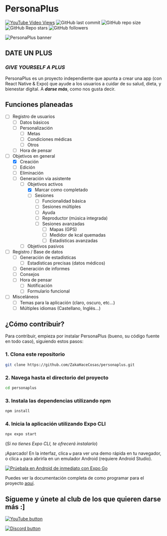# PersonaPlus

<!--Se destacará el vídeo que a mi me parezca :v-->
[![YouTube Video Views](https://img.shields.io/youtube/views/H2_0d-hLiMw?style=for-the-badge&logo=youtube)](https://www.youtube.com/watch?v=H2_0d-hLiMw)
![GitHub last commit](https://img.shields.io/github/last-commit/ZakaHaceCosas/personaplus?style=for-the-badge&logo=github&color=black)
![GitHub repo size](https://img.shields.io/github/repo-size/ZakaHaceCosas/personaplus?style=for-the-badge&logo=github)
![GitHub Repo stars](https://img.shields.io/github/stars/ZakaHaceCosas/personaplus?style=for-the-badge&logo=github&color=orange)
![GitHub followers](https://img.shields.io/github/followers/ZakaHaceCosas?style=for-the-badge&logo=github)

![PersonaPlus banner](https://personaplus.vercel.app/PP_BANNER.png)
<!--![Lines of code](https://img.shields.io/tokei/lines/github/ZakaHaceCosas/personaplus?style=for-the-badge&logo=visualstudiocode)-->
## DATE UN PLUS

### *GIVE YOURSELF A PLUS*

PersonaPlus es un proyecto independiente que apunta a crear una app (con React Native & Expo) que ayude a los usuarios a cuidar de su salud, dieta, y bienestar digital. A ***darse más***, como nos gusta decir.

## Funciones planeadas

- [ ] Registro de usuarios
  - [ ] Datos básicos
  - [ ] Personalización
    - [ ] Metas
    - [ ] Condiciones médicas
    - [ ] Otros
  - [ ] Hora de pensar
- [ ] Objetivos en general
  - [X] Creación
  - [ ] Edición
  - [ ] Eliminación
  - [ ] Generación vía asistente
    - [ ] Objetivos activos
      - [X] Marcar como completado
      - [ ] Sesiones
        - [ ] Funcionalidad básica
        - [ ] Sesiones múltiples
        - [ ] Ayuda
        - [ ] Reproductor (música integrada)
        - [ ] Sesiones avanzadas
          - [ ] Mapas (GPS)
          - [ ] Medidor de kcal quemadas
          - [ ] Estadísticas avanzadas
    - [ ] Objetivos pasivos
- [ ] Registro / Base de datos
  - [ ] Generación de estadísticas
    - [ ] Estadísticas precisas (datos médicos)
  - [ ] Generación de informes
  - [ ] Consejos
  - [ ] Hora de pensar
    - [ ] Notificación
    - [ ] Formulario funcional
- [ ] Misceláneos
  - [ ] Temas para la aplicación (claro, oscuro, etc...)
  - [ ] Múltiples idiomas (Castellano, Inglés...)

## ¿Cómo contribuir?

Para contribuir, empieza por instalar PersonaPlus (bueno, su código fuente en todo caso), siguiendo estos pasos:

### 1. Clona este repositorio

```bash
git clone https://github.com/ZakaHaceCosas/personaplus.git
```

### 2. Navega hasta el directorio del proyecto

```bash
cd personaplus
```

### 3. Instala las dependencias utilizando npm

```bash
npm install
```

### 4. Inicia la aplicación utilizando Expo CLI

```bash
npx expo start
```

(*Si no tienes Expo CLI, te ofrecerá instalarlo*)

¡Aparcado! En la interfaz, clica `w` para ver una demo rápida en tu navegador, o clica `a` para abrirla en un emulador Android (requiere Android Studio).

[![Prúebala en Android de inmediato con Expo Go](https://img.shields.io/badge/Runs%20with%20Expo%20Go-000.svg?style=flat-square&logo=EXPO&labelColor=f3f3f3&logoColor=000)](https://expo.dev/client)

Puedes ver la documentación completa de como programar para el proyecto [aquí](https://github.com/ZakaHaceCosas/personaplus/blob/main/DOCS.md#3-programando-personaplus).

## Sígueme y únete al club de los que quieren darse más :]

[![YouTube button](https://img.shields.io/badge/YouTube-ZakaHaceCosas-red?style=for-the-badge&logo=youtube)](https://youtube.com/@ZakaHaceCosas)

[![Discord button](https://img.shields.io/badge/Discord-Servidor_de_Discord-blue?style=for-the-badge&logo=discord&logoColor=white)](https://discord.com/invite/euVHrr46c6)

